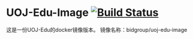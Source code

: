# UOJ-Edu-Image [![Build Status](https://travis-ci.org/BIDGroup/UOJ-Edu-Image.svg?branch=billchenchina-patch-1)](https://travis-ci.org/BIDGroup/UOJ-Edu-Image)
这是一份UOJ-Edu的docker镜像版本。
镜像名称：bidgroup/uoj-edu-image
